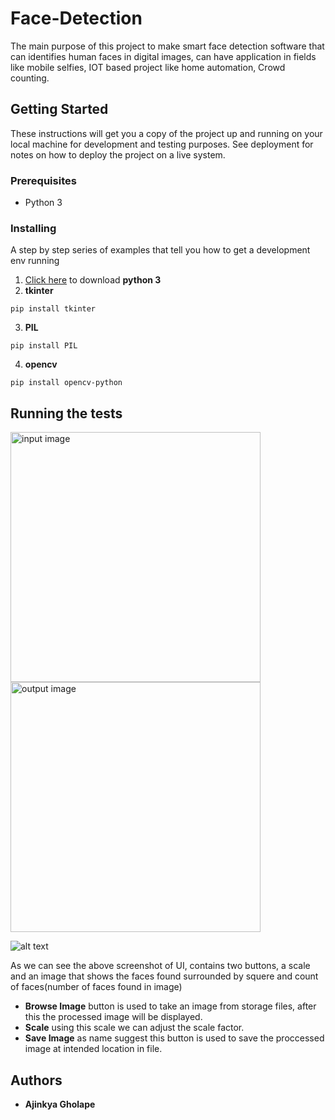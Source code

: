# Face-Detection
The main purpose of this project to make smart face detection software that can identifies human faces in digital images, can have application in fields like mobile selfies, IOT based project like home automation, Crowd counting.
## Getting Started
These instructions will get you a copy of the project up and running on your local machine for development and testing purposes. See deployment for notes on how to deploy the project on a live system.
### Prerequisites
* Python 3
### Installing
A step by step series of examples that tell you how to get a development env running
1. [Click here](https://www.python.org/downloads/) to download **python 3**
2. **tkinter**
```
pip install tkinter
```
3. **PIL**
```
pip install PIL
```
4. **opencv**
```
pip install opencv-python
```
## Running the tests
<img align="left" title="input image" width="400" height="400" src="https://github.com/ajinkyagholape1998/Face_Detection/blob/master/Face%20Detection%20Gui/lena.png">
<img width="400" title="output image" height="400" src="https://github.com/ajinkyagholape1998/Face_Detection/blob/master/Face%20Detection%20Gui/lena_face.jpg">

![alt text](https://github.com/ajinkyagholape1998/Face_Detection/blob/master/Face%20Detection%20Gui/sample_gui.png)

As we can see the above screenshot of UI, contains two buttons, a scale and an image that shows the faces found surrounded by squere and count of faces(number of faces found in image) 

- **Browse Image** button is used to take an image from storage files, after this the processed image will be displayed.
- **Scale** using this scale we can adjust the scale factor.
- **Save Image** as name suggest this button is used to save the proccessed image at intended location in file.

## Authors
* **Ajinkya Gholape** 

